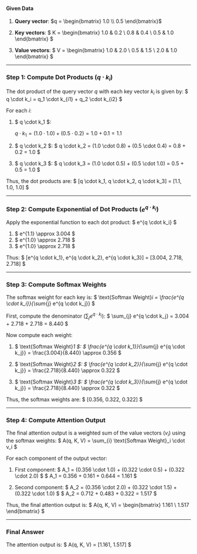 
#### Given Data
1. **Query vector**:
   $q = \begin{bmatrix} 1.0 \\ 0.5 \end{bmatrix}$

2. **Key vectors**:
   $
   K =
   \begin{bmatrix}
   1.0 & 0.2 \\
   0.8 & 0.4 \\
   0.5 & 1.0
   \end{bmatrix}
   $
3. **Value vectors**:
   $
   V = \begin{bmatrix}
   1.0 & 2.0 \\
   0.5 & 1.5 \\
   2.0 & 1.0
   \end{bmatrix}
   $

---

### Step 1: Compute Dot Products ($q \cdot k_i$)
The dot product of the query vector $q$ with each key vector $k_i$ is given by:
$
q \cdot k_i = q_1 \cdot k_{i1} + q_2 \cdot k_{i2}
$

For each $i$:
1. $ q \cdot k_1 $:

   $q \cdot k_1 = (1.0 \cdot 1.0) + (0.5 \cdot 0.2) = 1.0 + 0.1 = 1.1$

2. $ q \cdot k_2 $:
   $
   q \cdot k_2 = (1.0 \cdot 0.8) + (0.5 \cdot 0.4) = 0.8 + 0.2 = 1.0
   $

3. $ q \cdot k_3 $:
   $
   q \cdot k_3 = (1.0 \cdot 0.5) + (0.5 \cdot 1.0) = 0.5 + 0.5 = 1.0
   $

Thus, the dot products are:
$
[q \cdot k_1, q \cdot k_2, q \cdot k_3] = [1.1, 1.0, 1.0]
$

---

### Step 2: Compute Exponential of Dot Products ($e^{q \cdot k_i}$)
Apply the exponential function to each dot product:
$
e^{q \cdot k_i}
$

1. $ e^{1.1} \approx 3.004 $
2. $ e^{1.0} \approx 2.718 $
3. $ e^{1.0} \approx 2.718 $

Thus:
$
[e^{q \cdot k_1}, e^{q \cdot k_2}, e^{q \cdot k_3}] = [3.004, 2.718, 2.718]
$

---

### Step 3: Compute Softmax Weights
The softmax weight for each key is:
$
\text{Softmax Weight}_i = \frac{e^{q \cdot k_i}}{\sum_{j} e^{q \cdot k_j}}
$

First, compute the denominator ($\sum_{j} e^{q \cdot k_j}$):
$
\sum_{j} e^{q \cdot k_j} = 3.004 + 2.718 + 2.718 = 8.440
$

Now compute each weight:

1. $ \text{Softmax Weight}_1 $:
   $
   \frac{e^{q \cdot k_1}}{\sum_{j} e^{q \cdot k_j}} = \frac{3.004}{8.440} \approx 0.356
   $

2. $ \text{Softmax Weight}_2 $:
   $
   \frac{e^{q \cdot k_2}}{\sum_{j} e^{q \cdot k_j}} = \frac{2.718}{8.440} \approx 0.322
   $

3. $ \text{Softmax Weight}_3 $:
   $
   \frac{e^{q \cdot k_3}}{\sum_{j} e^{q \cdot k_j}} = \frac{2.718}{8.440} \approx 0.322
   $

Thus, the softmax weights are:
$
[0.356, 0.322, 0.322]
$

---

### Step 4: Compute Attention Output
The final attention output is a weighted sum of the value vectors ($v_i$) using the softmax weights:
$
A(q, K, V) = \sum_{i} \text{Softmax Weight}_i \cdot v_i
$

For each component of the output vector:

1. First component:
   $
   A_1 = (0.356 \cdot 1.0) + (0.322 \cdot 0.5) + (0.322 \cdot 2.0)
   $
   $
   A_1 = 0.356 + 0.161 + 0.644 = 1.161
   $

2. Second component:
   $
   A_2 = (0.356 \cdot 2.0) + (0.322 \cdot 1.5) + (0.322 \cdot 1.0)
   $
   $
   A_2 = 0.712 + 0.483 + 0.322 = 1.517
   $

Thus, the final attention output is:
$
A(q, K, V) = \begin{bmatrix} 1.161 \\ 1.517 \end{bmatrix}
$

---

### Final Answer
The attention output is:
$
A(q, K, V) = [1.161, 1.517]
$
